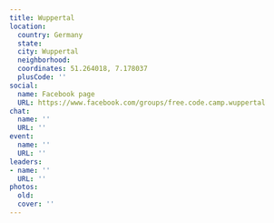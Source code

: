 ```yaml
---
title: Wuppertal
location:
  country: Germany
  state: 
  city: Wuppertal
  neighborhood: 
  coordinates: 51.264018, 7.178037
  plusCode: ''
social:
  name: Facebook page
  URL: https://www.facebook.com/groups/free.code.camp.wuppertal
chat:
  name: ''
  URL: ''
event:
  name: ''
  URL: ''
leaders:
- name: ''
  URL: ''
photos:
  old: 
  cover: ''
---
```

